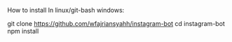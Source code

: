 How to install
In linux/git-bash windows:

git clone https://github.com/wfajriansyahh/instagram-bot
cd instagram-bot
npm install
